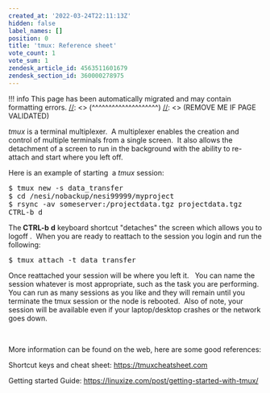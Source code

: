 ```yaml
---
created_at: '2022-03-24T22:11:13Z'
hidden: false
label_names: []
position: 0
title: 'tmux: Reference sheet'
vote_count: 1
vote_sum: 1
zendesk_article_id: 4563511601679
zendesk_section_id: 360000278975
---
```




[//]: <> (REMOVE ME IF PAGE VALIDATED)
[//]: <> (vvvvvvvvvvvvvvvvvvvv)
!!! info
    This page has been automatically migrated and may contain formatting errors.
[//]: <> (^^^^^^^^^^^^^^^^^^^^)
[//]: <> (REMOVE ME IF PAGE VALIDATED)

<p><em>tmux</em> is a terminal multiplexer.  A multiplexer enables the creation and control of multiple terminals from a single screen.  It also allows the detachment of a screen to run in the background with the ability to re-attach and start where you left off.</p>
<p>Here is an example of starting  a <em>tmux</em> session:</p>
<pre>$ tmux new -s data_transfer<br>$ cd /nesi/nobackup/nesi99999/myproject<br>$ rsync -av someserver:/projectdata.tgz projectdata.tgz<br>CTRL-b d</pre>
<p>The<strong> CTRL-b</strong> <strong>d</strong> keyboard shortcut "detaches" the screen which allows you to logoff .  When you are ready to reattach to the session you login and run the following:</p>
<pre>$ tmux attach -t data_transfer</pre>
<p>Once reattached your session will be where you left it.   You can name the session whatever is most appropriate, such as the task you are performing.  You can run as many sessions as you like and they will remain until you terminate the tmux session or the node is rebooted.  Also of note, your session will be available even if your laptop/desktop crashes or the network goes down.</p>
<p> </p>
<p>More information can be found on the web, here are some good references:</p>
<p>Shortcut keys and cheat sheet: <a href="https://tmuxcheatsheet.com" target="_self" rel="undefined">https://tmuxcheatsheet.com</a></p>
<p>Getting started Guide: <a href="https://linuxize.com/post/getting-started-with-tmux/" target="_self" rel="undefined">https://linuxize.com/post/getting-started-with-tmux/</a></p>
<p> </p>